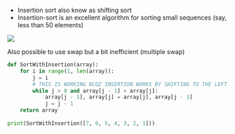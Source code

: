 - Insertion sort also know as shifting sort  
- Insertion-sort is an excellent algorithm for sorting small sequences (say, less than 50 elements) 

![](https://media.geeksforgeeks.org/wp-content/uploads/insertion_sort-recursion.png)
  
Also possible to use swap but a bit inefficient (multiple swap) 

```python
def SortWithInsertion(array):
	for i in range(1, len(array)):
		j = i
		# THIS IS WORKING BCOZ INSERTION WORKS BY SHIFTING TO THE LEFT <-----
		while j > 0 and array[j - 1] > array[j]:
			array[j - 1], array[j] = array[j], array[j - 1]
			j = j - 1
	return array
		
print(SortWithInsertion([7, 6, 5, 4, 3, 2, 1]))
```